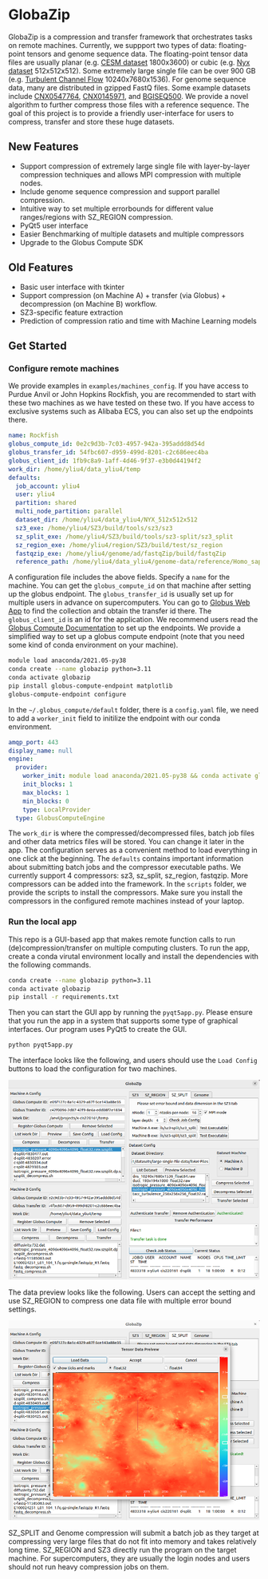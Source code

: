 # GlobaZip

GlobaZip is a compression and transfer framework that orchestrates tasks on remote machines. Currently, we suppport two types of data: floating-point tensors and genome sequence data. The floating-point tensor data files are usually planar (e.g. [CESM dataset](https://climatedata.ibs.re.kr/data/cesm2-lens) 1800x3600) or cubic (e.g. [Nyx dataset](https://ieee-dataport.org/open-access/nyx-cosmological-simulation-dataset) 512x512x512). Some extremely large single file can be over 900 GB (e.g. [Turbulent Channel Flow](https://klacansky.com/open-scivis-datasets/category-simulation.html) 10240x7680x1536). For genome sequence data, many are distributed in gzipped FastQ files. Some example datasets include [CNX0547764](https://db.cngb.org/search/experiment/CNX0547764/), [CNX0145971](https://db.cngb.org/search/experiment/CNX0145971/), and [BGISEQ500](https://ftp-trace.ncbi.nlm.nih.gov/ReferenceSamples/giab/data/NA12878/BGISEQ500/). We provide a novel algorithm to further compress those files with a reference sequence. The goal of this project is to provide a friendly user-interface for users to compress, transfer and store these huge datasets.

## New Features

- Support compression of extremely large single file with layer-by-layer compression techniques and allows MPI compression with multiple nodes.
- Include genome sequence compression and support parallel compression.
- Intuitive way to set multiple errorbounds for different value ranges/regions with SZ_REGION compression.
- PyQt5 user interface
- Easier Benchmarking of multiple datasets and multiple compressors
- Upgrade to the Globus Compute SDK

## Old Features

- Basic user interface with tkinter
- Support compression (on Machine A) + transfer (via Globus) + decompression (on Machine B) workflow.
- SZ3-specific feature extraction
- Prediction of compression ratio and time with Machine Learning models

## Get Started

### Configure remote machines

We provide examples in `examples/machines_config`. If you have access to Purdue Anvil or John Hopkins Rockfish, you are recommended to start with these two machines as we have tested on these two. If you have access to exclusive systems such as Alibaba ECS, you can also set up the endpoints there.

```yaml
name: Rockfish
globus_compute_id: 0e2c9d3b-7c03-4957-942a-395addd8d54d
globus_transfer_id: 54fbc607-d959-499d-8201-c2c686eec4ba
globus_client_id: 1fb9c8a9-1aff-4d46-9f37-e3b0d44194f2
work_dir: /home/yliu4/data_yliu4/temp
defaults:
  job_account: yliu4
  user: yliu4
  partition: shared
  multi_node_partition: parallel
  dataset_dir: /home/yliu4/data_yliu4/NYX_512x512x512
  sz3_exe: /home/yliu4/SZ3/build/tools/sz3/sz3
  sz_split_exe: /home/yliu4/SZ3/build/tools/sz3-split/sz3_split
  sz_region_exe: /home/yliu4/region/SZ3/build/test/sz_region
  fastqzip_exe: /home/yliu4/genome/ad/fastqZip/build/fastqZip
  reference_path: /home/yliu4/data_yliu4/genome-data/reference/Homo_sapiens_assembly38.fasta
```

A configuration file includes the above fields. Specify a `name` for the machine. You can get the `globus_compute_id` on that machine after setting up the globus endpoint. The `globus_transfer_id` is usually set up for multiple users in advance on supercomputers. You can go to [Globus Web App](https://app.globus.org) to find the collection and obtain the transfer id there. The `globus_client_id` is an id for the application. We recommend users read the [Globus Compute Documentation](https://globus-compute.readthedocs.io/en/latest/quickstart.html) to set up the endpoints. We provide a simplified way to set up a globus compute endpoint (note that you need some kind of conda environment on your machine).

```bash
module load anaconda/2021.05-py38
conda create --name globazip python=3.11
conda activate globazip
pip install globus-compute-endpoint matplotlib
globus-compute-endpoint configure
```

In the `~/.globus_compute/default` folder, there is a `config.yaml` file, we need to add a `worker_init` field to initilize the endpoint with our conda environment.

```yaml
amqp_port: 443
display_name: null
engine:
  provider:
    worker_init: module load anaconda/2021.05-py38 && conda activate globazip
    init_blocks: 1
    max_blocks: 1
    min_blocks: 0
    type: LocalProvider
  type: GlobusComputeEngine
```

The `work_dir` is where the compressed/decompressed files, batch job files and other data metrics files will be stored. You can change it later in the app. The configuration serves as a convenient method to load everything in one click at the beginning. The `defaults` contains important information about submitting batch jobs and the compressor executable paths. We currently support 4 compressors: sz3, sz_split, sz_region, fastqzip. More compressors can be added into the framework. In the `scripts` folder, we provide the scripts to install the compressors. Make sure you install the compressors in the configured remote machines instead of your laptop.

### Run the local app

This repo is a GUI-based app that makes remote function calls to run (de)compression/transfer on multiple computing clusters. To run the app, create a conda virutal environment locally and install the dependencies with the following commands.

```bash
conda create --name globazip python=3.11
conda activate globazip
pip install -r requirements.txt
```

Then you can start the GUI app by running the `pyqt5app.py`. Please ensure that you run the app in a system that supports some type of graphical interfaces. Our program uses PyQt5 to create the GUI.

```bash
python pyqt5app.py
```

The interface looks like the following, and users should use the `Load Config` buttons to load the configuration for two machines.

![Globazip UI](figures/globazip-ui.png)

The data preview looks like the following. Users can accept the setting and use SZ_REGION to compress one data file with multiple error bound settings.

![Data Preview](figures/data-preview-ui.png)

SZ_SPLIT and Genome compression will submit a batch job as they target at compressing very large files that do not fit into memory and takes relatively long time. SZ_REGION and SZ3 directly run the program on the target machine. For supercomputers, they are usually the login nodes and users should not run heavy compression jobs on them.
